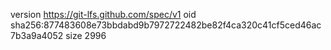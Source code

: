 version https://git-lfs.github.com/spec/v1
oid sha256:877483608e73bbdabd9b7972722482be82f4ca320c41cf5ced46ac7b3a9a4052
size 2996
